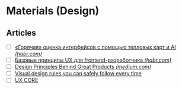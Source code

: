# Materials (Design)

## Articles

- [ ] [«Горячая» оценка интерфейсов с помощью тепловых карт и AI *(habr.com)*](https://habr.com/ru/articles/775912/)
- [ ] [Базовые принципы UX для frontend-разработчика *(habr.com)*](https://habr.com/ru/companies/nordclan/articles/755532/)
- [ ] [Design Principles Behind Great Products *(medium.com)*](https://medium.muz.li/design-principles-behind-great-products-6ef13cd74ccf)
- [ ] [Visual design rules you can safely follow every time](https://anthonyhobday.com/sideprojects/saferules/)
- [ ] [UX CORE](https://keepsimple.io/uxcore)

